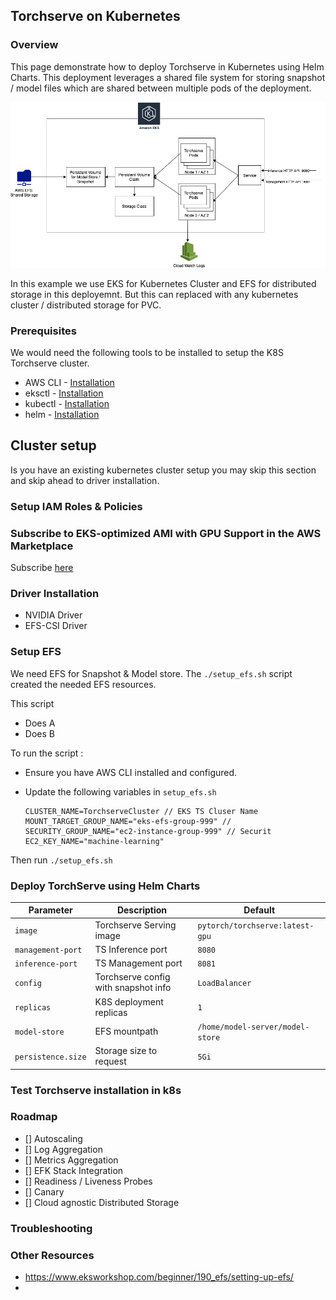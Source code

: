 
## Torchserve on Kubernetes

### Overview

This page demonstrate how to deploy Torchserve in Kubernetes using Helm Charts. This deployment leverages a shared file system for storing snapshot / model files which are shared between multiple pods of the deployment.

![EKS Overview](overview.png)

In this example we use EKS for Kubernetes Cluster and EFS for distributed storage in this deployemnt. But this can replaced with any kubernetes cluster / distributed storage for PVC.

### Prerequisites

We would need the following tools to be installed to setup the K8S Torchserve cluster.

* AWS CLI - [Installation](https://docs.aws.amazon.com/cli/latest/userguide/install-cliv2-linux.html)
* eksctl - [Installation](https://docs.aws.amazon.com/eks/latest/userguide/getting-started-eksctl.html)
* kubectl - [Installation](https://kubernetes.io/docs/tasks/tools/install-kubectl/)
* helm - [Installation](https://helm.sh/docs/intro/install/)


## Cluster setup

Is you have an existing kubernetes cluster setup you may skip this section and skip ahead to driver installation.

### Setup IAM Roles & Policies

### Subscribe to EKS-optimized AMI with GPU Support in the AWS Marketplace

Subscribe [here](https://aws.amazon.com/marketplace/pp/B07GRHFXGM)

### Driver Installation


* NVIDIA Driver
* EFS-CSI Driver

### Setup EFS 

We need EFS for Snapshot & Model store. The `./setup_efs.sh` script created the needed EFS resources. 

This script 
* Does A
* Does B

To run the script : 


* Ensure you have AWS CLI installed and configured.
* Update the following variables in `setup_efs.sh`

    ```
    CLUSTER_NAME=TorchserveCluster // EKS TS Cluser Name
    MOUNT_TARGET_GROUP_NAME="eks-efs-group-999" // 
    SECURITY_GROUP_NAME="ec2-instance-group-999" // Securit
    EC2_KEY_NAME="machine-learning"
    ```

Then run `./setup_efs.sh`


### Deploy TorchServe using Helm Charts


| Parameter | Description | Default |
|-----------|-------------|---------|
| `image` | Torchserve Serving image | `pytorch/torchserve:latest-gpu` |
| `management-port` | TS Inference port | `8080` |
| `inference-port` | TS Management port | `8081` |
| `config` | Torchserve config with snapshot info  | `LoadBalancer` |
| `replicas`| K8S deployment replicas | `1` |
| `model-store`| EFS mountpath | `/home/model-server/model-store` |
| `persistence.size`| Storage size to request | `5Gi` |


### Test Torchserve installation in k8s

### Roadmap
* [] Autoscaling
* [] Log Aggregation
* [] Metrics Aggregation
* [] EFK Stack Integration
* [] Readiness / Liveness Probes
* [] Canary
* [] Cloud agnostic Distributed Storage

### Troubleshooting

### Other Resources

* https://www.eksworkshop.com/beginner/190_efs/setting-up-efs/
* 
